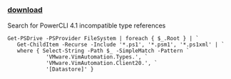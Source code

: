 ﻿---
pid:            1996
poster:         Andrey Anastasov
title:          
date:           2010-07-20 09:08:20
format:         posh
parent:         0
parent:         0

---

# 

### [download](1996.ps1)

Search for PowerCLI 4.1 incompatible type references			

```posh
Get-PSDrive -PSProvider FileSystem | foreach { $_.Root } | `
   Get-ChildItem -Recurse -Include '*.ps1', '*.psm1', '*.ps1xml' | `
   where { Select-String -Path $_ -SimpleMatch -Pattern `
            'VMware.VimAutomation.Types.', `
            'VMware.VimAutomation.Client20.', `
            '[Datastore]' }

```
